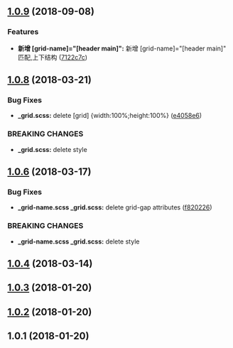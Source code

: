 <a name="1.0.9"></a>
## [1.0.9](https://github.com/vxhly/grid-scss/compare/v1.0.8...v1.0.9) (2018-09-08)


### Features

* **新增 [grid-name]="[header main]":** 新增 [grid-name]="[header main]" 匹配,上下结构 ([7122c7c](https://github.com/vxhly/grid-scss/commit/7122c7c))



<a name="1.0.8"></a>
## [1.0.8](https://github.com/vxhly/grid-scss/compare/v1.0.6...v1.0.8) (2018-03-21)


### Bug Fixes

* **_grid.scss:** delete [grid] {width:100%;height:100%} ([e4058e6](https://github.com/vxhly/grid-scss/commit/e4058e6))


### BREAKING CHANGES

* **_grid.scss:** delete style



<a name="1.0.6"></a>
## [1.0.6](https://github.com/vxhly/grid-scss/compare/1.0.4...v1.0.6) (2018-03-17)


### Bug Fixes

* **_grid-name.scss _grid.scss:** delete grid-gap attributes ([f820226](https://github.com/vxhly/grid-scss/commit/f820226))


### BREAKING CHANGES

* **_grid-name.scss _grid.scss:** delete style



<a name="1.0.4"></a>
## [1.0.4](https://github.com/vxhly/grid-scss/compare/1.0.3...1.0.4) (2018-03-14)



<a name="1.0.3"></a>
## [1.0.3](https://github.com/vxhly/grid-scss/compare/1.0.2...1.0.3) (2018-01-20)



<a name="1.0.2"></a>
## [1.0.2](https://github.com/vxhly/grid-scss/compare/1.0.1...1.0.2) (2018-01-20)



<a name="1.0.1"></a>
## 1.0.1 (2018-01-20)



